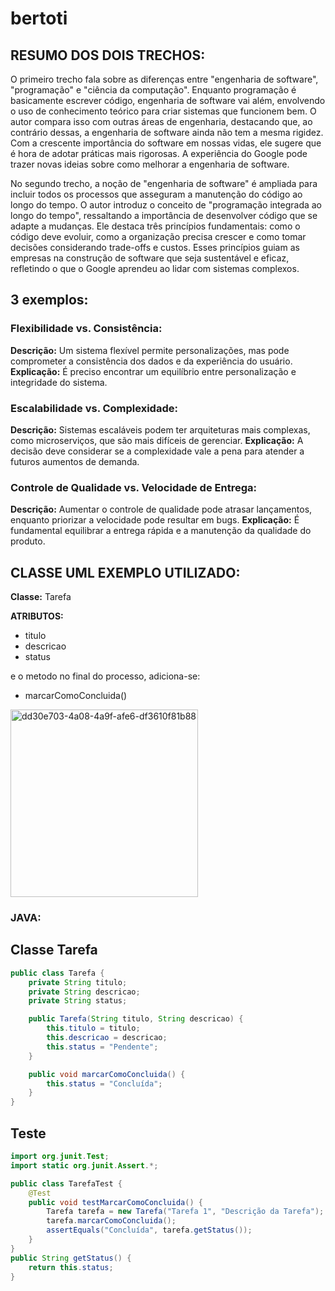 # bertoti

## RESUMO DOS DOIS TRECHOS:

O primeiro trecho fala sobre as diferenças entre "engenharia de software", "programação" e "ciência da computação". Enquanto programação é basicamente escrever código, engenharia de software vai além, envolvendo o uso de conhecimento teórico para criar sistemas que funcionem bem. O autor compara isso com outras áreas de engenharia, destacando que, ao contrário dessas, a engenharia de software ainda não tem a mesma rigidez. Com a crescente importância do software em nossas vidas, ele sugere que é hora de adotar práticas mais rigorosas. A experiência do Google pode trazer novas ideias sobre como melhorar a engenharia de software.

No segundo trecho, a noção de "engenharia de software" é ampliada para incluir todos os processos que asseguram a manutenção do código ao longo do tempo. O autor introduz o conceito de "programação integrada ao longo do tempo", ressaltando a importância de desenvolver código que se adapte a mudanças. Ele destaca três princípios fundamentais: como o código deve evoluir, como a organização precisa crescer e como tomar decisões considerando trade-offs e custos. Esses princípios guiam as empresas na construção de software que seja sustentável e eficaz, refletindo o que o Google aprendeu ao lidar com sistemas complexos.

## 3 exemplos:

### Flexibilidade vs. Consistência:
**Descrição:** Um sistema flexível permite personalizações, mas pode comprometer a consistência dos dados e da experiência do usuário.
**Explicação:** É preciso encontrar um equilíbrio entre personalização e integridade do sistema.

### Escalabilidade vs. Complexidade:
**Descrição:** Sistemas escaláveis podem ter arquiteturas mais complexas, como microserviços, que são mais difíceis de gerenciar.
**Explicação:** A decisão deve considerar se a complexidade vale a pena para atender a futuros aumentos de demanda.

### Controle de Qualidade vs. Velocidade de Entrega:
**Descrição:** Aumentar o controle de qualidade pode atrasar lançamentos, enquanto priorizar a velocidade pode resultar em bugs.
**Explicação:** É fundamental equilibrar a entrega rápida e a manutenção da qualidade do produto.

## CLASSE UML EXEMPLO UTILIZADO:

**Classe:** Tarefa

**ATRIBUTOS:**  
- titulo  
- descricao  
- status  

e o metodo no final do processo, adiciona-se:  
- marcarComoConcluida()
<img src="https://github.com/user-attachments/assets/b2fa1308-9d47-4874-bf35-1d2adb7829b8" alt="dd30e703-4a08-4a9f-afe6-df3610f81b88" width="300"/>

### JAVA:

## Classe Tarefa

```java
public class Tarefa {
    private String titulo;
    private String descricao;
    private String status;

    public Tarefa(String titulo, String descricao) {
        this.titulo = titulo;
        this.descricao = descricao;
        this.status = "Pendente";
    }

    public void marcarComoConcluida() {
        this.status = "Concluída";
    }
}
```

## Teste 

```java
import org.junit.Test;
import static org.junit.Assert.*;

public class TarefaTest {
    @Test
    public void testMarcarComoConcluida() {
        Tarefa tarefa = new Tarefa("Tarefa 1", "Descrição da Tarefa");
        tarefa.marcarComoConcluida();
        assertEquals("Concluída", tarefa.getStatus());
    }
}
public String getStatus() {
    return this.status;
}
```

